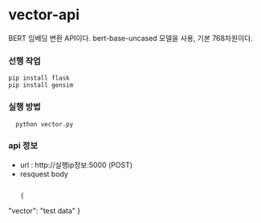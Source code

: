 # vector-api
BERT 임베딩 변환 API이다. bert-base-uncased 모델을 사용, 기본 768차원이다.

### 선행 작업
  ```
  pip install flask
  pip install gensim
  ```
### 실행 방법
```
  python vector.py
```
### api 정보
 - url : http://실행ip정보:5000 (POST)
 - resquest body  
   ```
   
   {
  "vector": "test data"
    }
   ```
